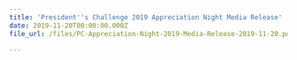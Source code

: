 ```yaml
---
title: 'President''s Challenge 2019 Appreciation Night Media Release'
date: 2019-11-20T00:00:00.000Z
file_url: /files/PC-Appreciation-Night-2019-Media-Release-2019-11-20.pdf

---
```

	
